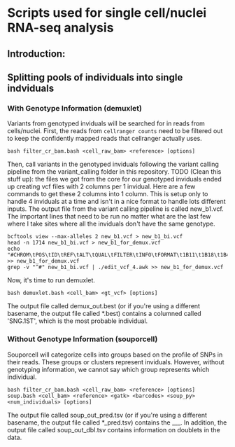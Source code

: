# Scripts used for single cell/nuclei RNA-seq analysis
## Introduction:

## Splitting pools of individuals into single indviduals
### With Genotype Information (demuxlet)
Variants from genotyped inviduals will be searched for in reads from cells/nuclei. First, the reads from ```cellranger counts``` need to be filtered out to keep the confidently mapped reads that cellranger actually uses.
```
bash filter_cr_bam.bash <cell_raw_bam> <reference> [options]
```
Then, call variants in the genotyped inviduals following the variant calling pipeline from the variant_calling folder in this repository. TODO (Clean this stuff up): the files we got from the core for our genotyped inviduals ended up creating vcf files with 2 columns per 1 invidual. Here are a few commands to get these 2 columns into 1 column. This is setup only to handle 4 inviduals at a time and isn't in a nice format to handle lots different inputs. The output file from the variant calling pipeline is called new_b1.vcf. The important lines that need to be run no matter what are the last few where I take sites where all the inviduals don't have the same genotype.
```
bcftools view --max-alleles 2 new_b1.vcf > new_b1_bi.vcf
head -n 1714 new_b1_bi.vcf > new_b1_for_demux.vcf
echo "#CHROM\tPOS\tID\tREF\tALT\tQUAL\tFILTER\tINFO\tFORMAT\t1B11\t1B18\t1B4\t1B5" >> new_b1_for_demux.vcf
grep -v "^#" new_b1_bi.vcf | ./edit_vcf_4.awk >> new_b1_for_demux.vcf
```
Now, it's time to run demuxlet.
```
bash demuxlet.bash <cell_bam> <gt_vcf> [options]
```
The output file called demux_out.best (or if you're using a different basename, the output file called *.best) contains a columned called 'SNG.1ST', which is the most probable individual.

### Without Genotype Information (souporcell)
Souporcell will categorize cells into groups based on the profile of SNPs in their reads. These groups or clusters represent inviduals. However, without genotyping information, we cannot say which group represents which individual. 
```
bash filter_cr_bam.bash <cell_raw_bam> <reference> [options]
soup.bash <cell_bam> <reference> <gatk> <barcodes> <soup_py> <num_individuals> [options]
```
The output file called soup_out_pred.tsv (or if you're using a different basename, the output file called *_pred.tsv) contains the ___. In addition, the output file called soup_out_dbl.tsv contains information on doublets in the data.
